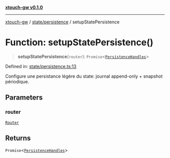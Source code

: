 [**xtouch-gw v0.1.0**](../../../README.md)

***

[xtouch-gw](../../../README.md) / [state/persistence](../README.md) / setupStatePersistence

# Function: setupStatePersistence()

> **setupStatePersistence**(`router`): `Promise`\<[`PersistenceHandles`](../type-aliases/PersistenceHandles.md)\>

Defined in: [state/persistence.ts:13](https://github.com/JulienCr/xtouch-gw/blob/4762a61efc98f67cb78942b4a0e2d9f4848bdf43/src/state/persistence.ts#L13)

Configure une persistance légère du state: journal append-only + snapshot périodique.

## Parameters

### router

[`Router`](../../../router/classes/Router.md)

## Returns

`Promise`\<[`PersistenceHandles`](../type-aliases/PersistenceHandles.md)\>
